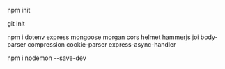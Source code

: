 npm init

git init

npm i dotenv express mongoose morgan cors helmet hammerjs joi body-parser compression cookie-parser express-async-handler

npm i nodemon --save-dev
